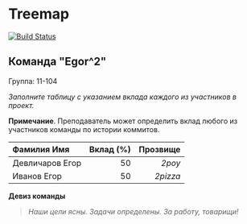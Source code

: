 # Treemap

[![Build Status](../../actions/workflows/cmake.yml/badge.svg)](../../actions/workflows/cmake.yml)

## Команда "Egor^2"

Группа: 11-104

_Заполните таблицу с указанием вклада каждого из участников в проект._

**Примечание**. Преподаватель может определить вклад любого из участников команды по истории коммитов.

| Фамилия Имя       | Вклад (%)     | Прозвище              |
| :---              |   ---:        |  ---:                 |
| Девличаров Егор   | 50            |  _2poy_               |
| Иванов Егор       | 50            |  _2pizza_             |

**Девиз команды**
> _Наши цели ясны. Задачи определены. За работу, товарищи!_

